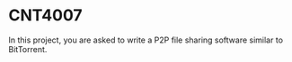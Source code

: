 # CNT4007
In this project, you are asked to write a P2P file sharing software similar to BitTorrent. 
